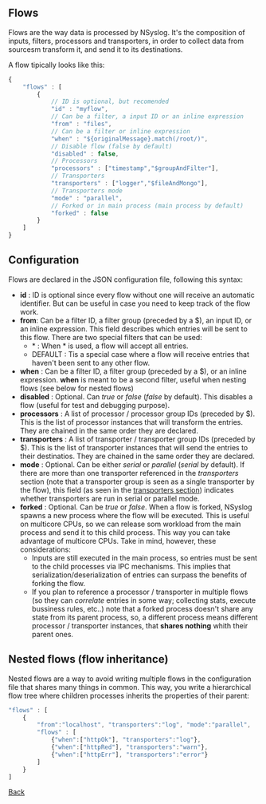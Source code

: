 ## Flows

Flows are the way data is processed by NSyslog. It's the composition of inputs, filters, processors and transporters, in order to collect data from sourcesm transform it, and send it to its destinations.

A flow tipically looks like this:

```javascript
{
	"flows" : [
		{
			// ID is optional, but recomended
			"id" : "myflow",
			// Can be a filter, a input ID or an inline expression
			"from" : "files",
			// Can be a filter or inline expression
			"when" : "${originalMessage}.match(/root/)",
			// Disable flow (false by default)
			"disabled" : false,
			// Processors
			"processors" : ["timestamp","$groupAndFilter"],
			// Transporters
			"transporters" : ["logger","$fileAndMongo"],
			// Transporters mode
			"mode" : "parallel",
			// Forked or in main process (main process by default)
			"forked" : false
		}
	]
}
```

## Configuration
Flows are declared in the JSON configuration file, following this syntax:

* **id** : ID is optional since every flow without one will receive an automatic identifier. But can be useful in case you need to keep track of the flow work.
* **from**: Can be a filter ID, a filter group (preceded by a $), an input ID, or an inline expression. This field describes which entries will be sent to this flow. There are two special filters that can be used:
	* \* : When \* is used, a flow will accept all entries.
	* DEFAULT : Tis a special case where a flow will receive entries that haven't been sent to any other flow.
* **when** : Can be a filter ID, a filter group (preceded by a $), or an inline expression. **when** is meant to be a second filter, useful when nesting flows (see below for nested flows)
* **disabled** : Optional. Can *true* or *false* (*false* by default). This disables a flow (useful for test and debugging purpose).
* **processors** : A list of processor / processor group IDs (preceded by $). This is the list of processor instances that will transform the entries. They are chained in the same order they are declared.
* **transporters** : A list of transporter / transporter group IDs (preceded by $). This is the list of transporter instances that will send the entries to their destinatios. They are chained in the same order they are declared.
* **mode** : Optional. Can be either *serial* or *parallel* (*serial* by default). If there are more than one transporter referenced in the *transporters* section (note that a transporter group is seen as a single transporter by the flow), this field (as seen in the [transporters section](../transporters/index.md)) indicates whether transporters are run in serial or parallel mode.
* **forked** : Optional. Can be *true* or *false*. When a flow is forked, NSyslog spawns a new process where the flow will be executed. This is useful on multicore CPUs, so we can release som workload from the main process and send it to this child process. This way you can take advantage of multicore CPUs. Take in mind, however, these considerations:
	* Inputs are still executed in the main process, so entries must be sent to the child processes via IPC mechanisms. This implies that serialization/deserialization of entries can surpass the benefits of forking the flow.
	* If you plan to reference a processor / transporter in multiple flows (so they can *correlate* entries in some way; collecting stats, execute bussiness rules, etc..) note that a forked process doesn't share any state from its parent process, so, a different process means different processor / transporter instances, that **shares nothing** whith their parent ones.

## Nested flows (flow inheritance)
Nested flows are a way to avoid writing multiple flows in the configuration file that shares many things in common. This way, you write a hierarchical flow tree where children processes inherits the properties of their parent:

```javascript
"flows" : [
	{
		"from":"localhost", "transporters":"log", "mode":"parallel",
		"flows" : [
			{"when":["httpOk"], "transporters":"log"},
			{"when":["httpRed"], "transporters":"warn"},
			{"when":["httpErr"], "transporters":"error"}
		]
	}
]
```

[Back](../README.md)
